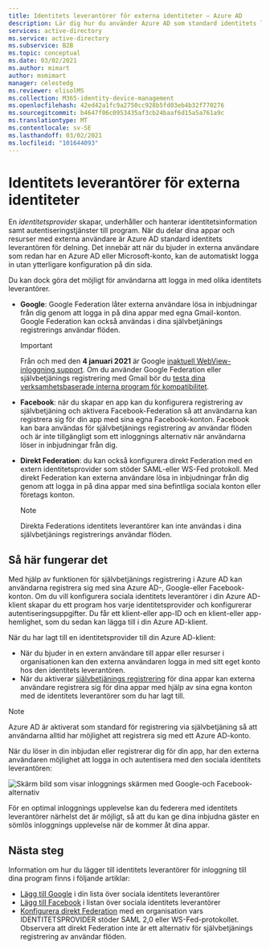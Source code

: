 ```yaml
---
title: Identitets leverantörer för externa identiteter – Azure AD
description: Lär dig hur du använder Azure AD som standard identitets leverantör för delning med externa användare.
services: active-directory
ms.service: active-directory
ms.subservice: B2B
ms.topic: conceptual
ms.date: 03/02/2021
ms.author: mimart
author: msmimart
manager: celestedg
ms.reviewer: elisolMS
ms.collection: M365-identity-device-management
ms.openlocfilehash: 42ed42a1fc9a2750cc928b5fd03eb4b32f770276
ms.sourcegitcommit: b4647f06c0953435af3cb24baaf6d15a5a761a9c
ms.translationtype: MT
ms.contentlocale: sv-SE
ms.lasthandoff: 03/02/2021
ms.locfileid: "101644093"
---
```

# <a name="identity-providers-for-external-identities"></a>Identitets leverantörer för externa identiteter

En *identitetsprovider* skapar, underhåller och hanterar identitetsinformation samt autentiseringstjänster till program. När du delar dina appar och resurser med externa användare är Azure AD standard identitets leverantören för delning. Det innebär att när du bjuder in externa användare som redan har en Azure AD eller Microsoft-konto, kan de automatiskt logga in utan ytterligare konfiguration på din sida.

Du kan dock göra det möjligt för användarna att logga in med olika identitets leverantörer.

- **Google**: Google Federation låter externa användare lösa in inbjudningar från dig genom att logga in på dina appar med egna Gmail-konton. Google Federation kan också användas i dina självbetjänings registrerings användar flöden.
   > [!IMPORTANT]
   > Från och med den **4 januari 2021** är Google [inaktuell WebView-inloggning support](https://developers.googleblog.com/2020/08/guidance-for-our-effort-to-block-less-secure-browser-and-apps.html). Om du använder Google Federation eller självbetjänings registrering med Gmail bör du [testa dina verksamhetsbaserade interna program för kompatibilitet](google-federation.md#deprecation-of-webview-sign-in-support).

- **Facebook**: när du skapar en app kan du konfigurera registrering av självbetjäning och aktivera Facebook-Federation så att användarna kan registrera sig för din app med sina egna Facebook-konton. Facebook kan bara användas för självbetjänings registrering av användar flöden och är inte tillgängligt som ett inloggnings alternativ när användarna löser in inbjudningar från dig.

- **Direkt Federation**: du kan också konfigurera direkt Federation med en extern identitetsprovider som stöder SAML-eller WS-Fed protokoll. Med direkt Federation kan externa användare lösa in inbjudningar från dig genom att logga in på dina appar med sina befintliga sociala konton eller företags konton. 
   > [!NOTE]
   > Direkta Federations identitets leverantörer kan inte användas i dina självbetjänings registrerings användar flöden.


## <a name="how-it-works"></a>Så här fungerar det

Med hjälp av funktionen för självbetjänings registrering i Azure AD kan användarna registrera sig med sina Azure AD-, Google-eller Facebook-konton. Om du vill konfigurera sociala identitets leverantörer i din Azure AD-klient skapar du ett program hos varje identitetsprovider och konfigurerar autentiseringsuppgifter. Du får ett klient-eller app-ID och en klient-eller app-hemlighet, som du sedan kan lägga till i din Azure AD-klient.

När du har lagt till en identitetsprovider till din Azure AD-klient:

- När du bjuder in en extern användare till appar eller resurser i organisationen kan den externa användaren logga in med sitt eget konto hos den identitets leverantören.
- När du aktiverar [självbetjänings registrering](self-service-sign-up-overview.md) för dina appar kan externa användare registrera sig för dina appar med hjälp av sina egna konton med de identitets leverantörer som du har lagt till.

> [!NOTE]
> Azure AD är aktiverat som standard för registrering via självbetjäning så att användarna alltid har möjlighet att registrera sig med ett Azure AD-konto.

När du löser in din inbjudan eller registrerar dig för din app, har den externa användaren möjlighet att logga in och autentisera med den sociala identitets leverantören:

![Skärm bild som visar inloggnings skärmen med Google-och Facebook-alternativ](media/identity-providers/sign-in-with-social-identity.png)

För en optimal inloggnings upplevelse kan du federera med identitets leverantörer närhelst det är möjligt, så att du kan ge dina inbjudna gäster en sömlös inloggnings upplevelse när de kommer åt dina appar.  

## <a name="next-steps"></a>Nästa steg

Information om hur du lägger till identitets leverantörer för inloggning till dina program finns i följande artiklar:

- [Lägg till Google](google-federation.md) i din lista över sociala identitets leverantörer
- [Lägg till Facebook](facebook-federation.md) i listan över sociala identitets leverantörer
- [Konfigurera direkt Federation](direct-federation.md) med en organisation vars IDENTITETSPROVIDER stöder SAML 2,0 eller WS-Fed-protokollet. Observera att direkt Federation inte är ett alternativ för självbetjänings registrering av användar flöden.
